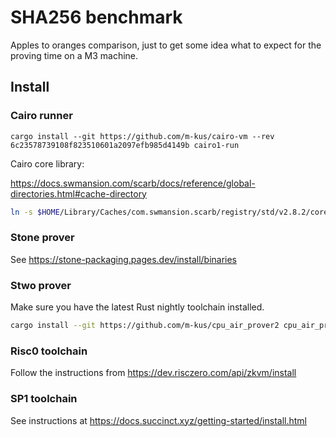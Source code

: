 # SHA256 benchmark

Apples to oranges comparison, just to get some idea what to expect for the proving time on a M3 machine.

## Install

### Cairo runner

```
cargo install --git https://github.com/m-kus/cairo-vm --rev 6c23578739108f823510601a2097efb985d4149b cairo1-run
```

Cairo core library:

https://docs.swmansion.com/scarb/docs/reference/global-directories.html#cache-directory

```sh
ln -s $HOME/Library/Caches/com.swmansion.scarb/registry/std/v2.8.2/core cairo/corelib 
```

### Stone prover

See https://stone-packaging.pages.dev/install/binaries

### Stwo prover

Make sure you have the latest Rust nightly toolchain installed.

```sh
cargo install --git https://github.com/m-kus/cpu_air_prover2 cpu_air_prover2
```

### Risc0 toolchain

Follow the instructions from https://dev.risczero.com/api/zkvm/install

### SP1 toolchain

See instructions at https://docs.succinct.xyz/getting-started/install.html
